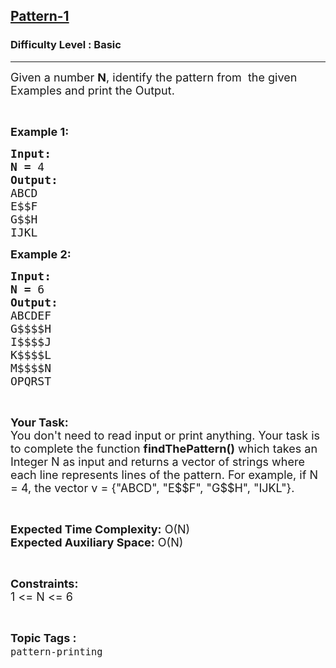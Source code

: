 <h2><a href="https://www.geeksforgeeks.org/problems/pattern-13116/1?page=3&sortBy=submissions">Pattern-1</a></h2><h3>Difficulty Level : Basic</h3><hr><div class="problems_problem_content__Xm_eO"><p><span style="font-size:18px">Given a number <strong>N</strong>, identify the pattern from&nbsp; the given Examples and print the Output.</span></p>

<p>&nbsp;</p>

<p><span style="font-size:18px"><strong>Example 1:</strong></span></p>

<pre><span style="font-size:18px"><strong>Input:</strong></span>
<span style="font-size:18px"><strong>N = </strong>4</span>
<span style="font-size:18px"><strong>Output:</strong></span>
<span style="font-size:18px">ABCD</span>
<span style="font-size:18px">E$$F</span>
<span style="font-size:18px">G$$H</span>
<span style="font-size:18px">IJKL</span></pre>

<p><span style="font-size:18px"><strong>Example 2:</strong></span></p>

<pre><span style="font-size:18px"><strong>Input:</strong></span>
<span style="font-size:18px"><strong>N = </strong>6</span>
<span style="font-size:18px"><strong>Output:</strong></span>
<span style="font-size:18px">ABCDEF</span>
<span style="font-size:18px">G$$$$H</span>
<span style="font-size:18px">I$$$$J</span>
<span style="font-size:18px">K$$$$L
M$$$$N</span>
<span style="font-size:18px">OPQRST</span>
</pre>

<p>&nbsp;</p>

<p><span style="font-size:18px"><strong>Your Task:</strong><br>
You don't need to read input or print anything. Your task is to complete the function <strong>findThePattern()</strong> which takes an Integer N as input and returns a vector of strings where each line represents lines of the pattern. For example, if N = 4, the vector v = {"ABCD", "E$$F", "G$$H", "IJKL"}.</span></p>

<p>&nbsp;</p>

<p><span style="font-size:18px"><strong>Expected Time Complexity:</strong> O(N)<br>
<strong>Expected Auxiliary Space:</strong> O(N)</span></p>

<p>&nbsp;</p>

<p><span style="font-size:18px"><strong>Constraints:</strong></span><br>
<span style="font-size:18px">1 &lt;= N &lt;= 6</span></p>
</div><br><p><span style=font-size:18px><strong>Topic Tags : </strong><br><code>pattern-printing</code>&nbsp;